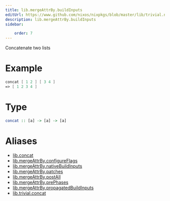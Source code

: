 ```yaml
---
title: lib.mergeAttrBy.buildInputs
editUrl: https://www.github.com/nixos/nixpkgs/blob/master/lib/trivial.nix#L111C12
description: lib.mergeAttrBy.buildInputs
sidebar:

    order: 7
---
```


Concatenate two lists

# Example

```nix
concat [ 1 2 ] [ 3 4 ]
=> [ 1 2 3 4 ]
```

# Type

```haskell
concat :: [a] -> [a] -> [a]
```


# Aliases

- [lib.concat](/reference/libconcat)
- [lib.mergeAttrBy.configureFlags](/reference/libmergeAttrBy.configureFlags)
- [lib.mergeAttrBy.nativeBuildInputs](/reference/libmergeAttrBy.nativeBuildInputs)
- [lib.mergeAttrBy.patches](/reference/libmergeAttrBy.patches)
- [lib.mergeAttrBy.postAll](/reference/libmergeAttrBy.postAll)
- [lib.mergeAttrBy.prePhases](/reference/libmergeAttrBy.prePhases)
- [lib.mergeAttrBy.propagatedBuildInputs](/reference/libmergeAttrBy.propagatedBuildInputs)
- [lib.trivial.concat](/reference/libtrivial.concat)



